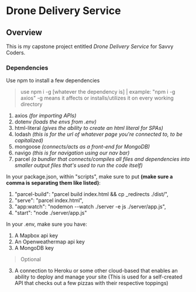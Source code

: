 # Drone Delivery Service

## Overview

This is my capstone project entitled _Drone Delivery Service_ for Savvy Coders.

### Dependencies
Use npm to install a few dependencies
> use npm i -g [whatever the dependency is] | example: "npm i -g axios"
> -g means it affects or installs/utilizes it on every working directory
1. axios *(for importing APIs)*
2. dotenv *(loads the envs from .env)*
3. html-literal *(gives the ability to create an html literal for SPAs)*
4. lodash *(this is for the url of whatever page you're connected to, to be capitalized)*
5. mongoose *(connects/acts as a front-end for MongoDB)*
6. navigo *(this is for navigation using our nav bar)*
7. parcel *(a bundler that connects/compiles all files and dependencies into smaller output files that's used to run the code itself)*

In your package.json, within "scripts", make sure to put **(make sure a comma is separating them like listed)**: 
1. "parcel-build": "parcel build index.html && cp _redirects ./dist/",
2. "serve": "parcel index.html",
3. "app:watch": "nodemon --watch ./server -e js ./server/app.js",
4. "start": "node ./server/app.js"

In your .env, make sure you have:
1. A Mapbox api key
2. An Openweathermap api key
3. A MongoDB key

> Optional
3. A connection to Heroku or some other cloud-based that enables an ability to deploy and manage your site (This is used for a self-created API that checks out a few pizzas with their respective toppings)
